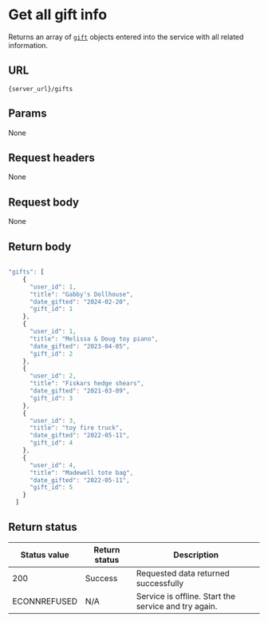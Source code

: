 # Get all gift info

Returns an array of [`gift`](gift) objects entered into the service with all related information.

## URL

```shell
{server_url}/gifts
```

## Params

None

## Request headers

None

## Request body

None

## Return body

```js

"gifts": [
    {
      "user_id": 1,
      "title": "Gabby's Dollhouse",
      "date_gifted": "2024-02-20",
      "gift_id": 1
    },
    {
      "user_id": 1,
      "title": "Melissa & Doug toy piano",
      "date_gifted": "2023-04-05",
      "gift_id": 2
    },
    {
      "user_id": 2,
      "title": "Fiskars hedge shears",
      "date_gifted": "2021-03-09",
      "gift_id": 3
    },
    {
      "user_id": 3,
      "title": "toy fire truck",
      "date_gifted": "2022-05-11",
      "gift_id": 4
    },
    {
      "user_id": 4,
      "title": "Madewell tote bag",
      "date_gifted": "2022-05-11",
      "gift_id": 5
    }
  ]
  ```

## Return status

| Status value | Return status | Description |
| ------------- | ----------- | ----------- |
| 200 | Success | Requested data returned successfully |
|  ECONNREFUSED | N/A | Service is offline. Start the service and try again. |
